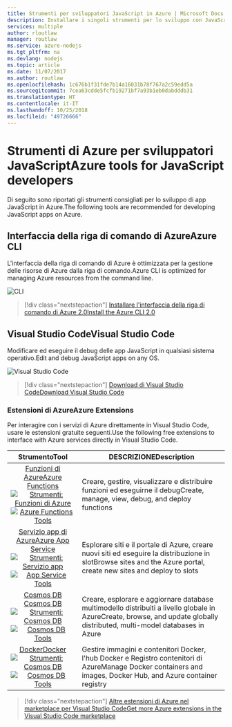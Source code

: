 ```yaml
---
title: Strumenti per sviluppatori JavaScript in Azure | Microsoft Docs
description: Installare i singoli strumenti per lo sviluppo con JavaScript in Azure
services: multiple
author: rloutlaw
manager: routlaw
ms.service: azure-nodejs
ms.tgt_pltfrm: na
ms.devlang: nodejs
ms.topic: article
ms.date: 11/07/2017
ms.author: routlaw
ms.openlocfilehash: 1c676b1f31fde7b14a16031b78f767a2c59edd5a
ms.sourcegitcommit: 7cea63cdde5fcfb19271bf7a93b1eb0dabdddb31
ms.translationtype: HT
ms.contentlocale: it-IT
ms.lasthandoff: 10/25/2018
ms.locfileid: "49726666"
---
```

# <a name="azure-tools-for-javascript-developers"></a><span data-ttu-id="115fc-103">Strumenti di Azure per sviluppatori JavaScript</span><span class="sxs-lookup"><span data-stu-id="115fc-103">Azure tools for JavaScript developers</span></span>
<span data-ttu-id="115fc-104">Di seguito sono riportati gli strumenti consigliati per lo sviluppo di app JavaScript in Azure.</span><span class="sxs-lookup"><span data-stu-id="115fc-104">The following tools are recommended for developing JavaScript apps on Azure.</span></span>

## <a name="azure-cli"></a><span data-ttu-id="115fc-105">Interfaccia della riga di comando di Azure</span><span class="sxs-lookup"><span data-stu-id="115fc-105">Azure CLI</span></span>
<span data-ttu-id="115fc-106">L'interfaccia della riga di comando di Azure è ottimizzata per la gestione delle risorse di Azure dalla riga di comando.</span><span class="sxs-lookup"><span data-stu-id="115fc-106">Azure CLI is optimized for managing Azure resources from the command line.</span></span>

![CLI](media/node-azure-tools/cli.png)
 
> [!div class="nextstepaction"]
> [<span data-ttu-id="115fc-108">Installare l'interfaccia della riga di comando di Azure 2.0</span><span class="sxs-lookup"><span data-stu-id="115fc-108">Install the Azure CLI 2.0</span></span>](https://docs.microsoft.com/cli/azure/install-az-cli2)

## <a name="visual-studio-code"></a><span data-ttu-id="115fc-109">Visual Studio Code</span><span class="sxs-lookup"><span data-stu-id="115fc-109">Visual Studio Code</span></span>
<span data-ttu-id="115fc-110">Modificare ed eseguire il debug delle app JavaScript in qualsiasi sistema operativo.</span><span class="sxs-lookup"><span data-stu-id="115fc-110">Edit and debug JavaScript apps on any OS.</span></span>

![Visual Studio Code](media/node-azure-tools/vs-code.png)

> [!div class="nextstepaction"]
> [<span data-ttu-id="115fc-112">Download di Visual Studio Code</span><span class="sxs-lookup"><span data-stu-id="115fc-112">Download Visual Studio Code</span></span>](https://code.visualstudio.com)

### <a name="azure-extensions"></a><span data-ttu-id="115fc-113">Estensioni di Azure</span><span class="sxs-lookup"><span data-stu-id="115fc-113">Azure Extensions</span></span>
<span data-ttu-id="115fc-114">Per interagire con i servizi di Azure direttamente in Visual Studio Code, usare le estensioni gratuite seguenti.</span><span class="sxs-lookup"><span data-stu-id="115fc-114">Use the following free extensions to interface with Azure services directly in Visual Studio Code.</span></span>

| <span data-ttu-id="115fc-115">Strumento</span><span class="sxs-lookup"><span data-stu-id="115fc-115">Tool</span></span> | <span data-ttu-id="115fc-116">DESCRIZIONE</span><span class="sxs-lookup"><span data-stu-id="115fc-116">Description</span></span>  |
|:---------:|---------|
| [<span data-ttu-id="115fc-117">Funzioni di Azure</span><span class="sxs-lookup"><span data-stu-id="115fc-117">Azure Functions</span></span>](https://marketplace.visualstudio.com/items?itemName=ms-azuretools.vscode-azurefunctions) <br> <span data-ttu-id="115fc-118">[![Strumenti: Funzioni di Azure](media/node-azure-tools/icon-azure-functions.png)](https://marketplace.visualstudio.com/items?itemName=ms-azuretools.vscode-azurefunctions)</span><span class="sxs-lookup"><span data-stu-id="115fc-118">[![Azure Functions Tools](media/node-azure-tools/icon-azure-functions.png)](https://marketplace.visualstudio.com/items?itemName=ms-azuretools.vscode-azurefunctions)</span></span> | <span data-ttu-id="115fc-119">Creare, gestire, visualizzare e distribuire funzioni ed eseguirne il debug</span><span class="sxs-lookup"><span data-stu-id="115fc-119">Create, manage, view, debug, and deploy functions</span></span>|
| [<span data-ttu-id="115fc-120">Servizio app di Azure</span><span class="sxs-lookup"><span data-stu-id="115fc-120">Azure App Service</span></span>](https://marketplace.visualstudio.com/items?itemName=ms-azuretools.vscode-azureappservice) <br> <span data-ttu-id="115fc-121">[![Strumenti: Servizio app](media/node-azure-tools/icon-azure-app-service.png)](https://marketplace.visualstudio.com/items?itemName=ms-azuretools.vscode-azureappservice)</span><span class="sxs-lookup"><span data-stu-id="115fc-121">[![App Service Tools](media/node-azure-tools/icon-azure-app-service.png)](https://marketplace.visualstudio.com/items?itemName=ms-azuretools.vscode-azureappservice)</span></span> | <span data-ttu-id="115fc-122">Esplorare siti e il portale di Azure, creare nuovi siti ed eseguire la distribuzione in slot</span><span class="sxs-lookup"><span data-stu-id="115fc-122">Browse sites and the Azure portal, create new sites and deploy to slots</span></span> |
| [<span data-ttu-id="115fc-123">Cosmos DB </span><span class="sxs-lookup"><span data-stu-id="115fc-123">Cosmos DB </span></span>](https://marketplace.visualstudio.com/items?itemName=ms-azuretools.vscode-cosmosdb)  <br> <span data-ttu-id="115fc-124">[![Strumenti: Cosmos DB](media/node-azure-tools/icon-cosmos-db.png)](https://marketplace.visualstudio.com/items?itemName=ms-azuretools.vscode-cosmosdb)</span><span class="sxs-lookup"><span data-stu-id="115fc-124">[![Cosmos DB Tools](media/node-azure-tools/icon-cosmos-db.png)](https://marketplace.visualstudio.com/items?itemName=ms-azuretools.vscode-cosmosdb)</span></span>| <span data-ttu-id="115fc-125">Creare, esplorare e aggiornare database multimodello distribuiti a livello globale in Azure</span><span class="sxs-lookup"><span data-stu-id="115fc-125">Create, browse, and update globally distributed, multi-model databases in Azure</span></span> |
| [<span data-ttu-id="115fc-126">Docker</span><span class="sxs-lookup"><span data-stu-id="115fc-126">Docker</span></span>](https://marketplace.visualstudio.com/items?itemName=formulahendry.docker-explorer)   <br> <span data-ttu-id="115fc-127">[![Strumenti: Cosmos DB](media/node-azure-tools/icon-docker.png)](https://marketplace.visualstudio.com/items?itemName=formulahendry.docker-explorer)</span><span class="sxs-lookup"><span data-stu-id="115fc-127">[![Cosmos DB Tools](media/node-azure-tools/icon-docker.png)](https://marketplace.visualstudio.com/items?itemName=formulahendry.docker-explorer)</span></span>| <span data-ttu-id="115fc-128">Gestire immagini e contenitori Docker, l'hub Docker e Registro contenitori di Azure</span><span class="sxs-lookup"><span data-stu-id="115fc-128">Manage Docker containers and images, Docker Hub, and Azure container registry</span></span> |

> [!div class="nextstepaction"]
> [<span data-ttu-id="115fc-129">Altre estensioni di Azure nel marketplace per Visual Studio Code</span><span class="sxs-lookup"><span data-stu-id="115fc-129">Get more Azure extensions in the Visual Studio Code marketplace</span></span>](https://marketplace.visualstudio.com/search?term=azure&target=VSCode&category=All%20categories&sortBy=Relevance)